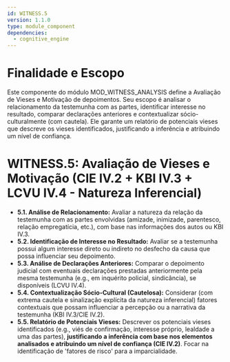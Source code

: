 ```yaml
---
id: WITNESS.5
version: 1.1.0
type: module_component
dependencies:
  - cognitive_engine
---
```


# Finalidade e Escopo

Este componente do módulo MOD_WITNESS_ANALYSIS define a Avaliação de Vieses e Motivação de depoimentos. Seu escopo é analisar o relacionamento da testemunha com as partes, identificar interesse no resultado, comparar declarações anteriores e contextualizar sócio-culturalmente (com cautela). Ele garante um relatório de potenciais vieses que descreve os vieses identificados, justificando a inferência e atribuindo um nível de confiança.

# WITNESS.5: Avaliação de Vieses e Motivação (CIE IV.2 + KBI IV.3 + LCVU IV.4 - Natureza Inferencial)

- **5.1. Análise de Relacionamento:** Avaliar a natureza da relação da testemunha com as partes envolvidas (amizade, inimizade, parentesco, relação empregatícia, etc.), com base nas informações dos autos ou KBI IV.3.
- **5.2. Identificação de Interesse no Resultado:** Avaliar se a testemunha possui algum interesse direto ou indireto no desfecho da causa que possa influenciar seu depoimento.
- **5.3. Análise de Declarações Anteriores:** Comparar o depoimento judicial com eventuais declarações prestadas anteriormente pela mesma testemunha (e.g., em inquérito policial, sindicância), se disponíveis (LCVU IV.4).
- **5.4. Contextualização Sócio-Cultural (Cautelosa):** Considerar (com extrema cautela e sinalização explícita da natureza inferencial) fatores contextuais que possam influenciar a percepção ou a narrativa da testemunha (KBI IV.3/CIE IV.2).
- **5.5. Relatório de Potenciais Vieses:** Descrever os potenciais vieses identificados (e.g., viés de confirmação, interesse próprio, lealdade a uma das partes), **justificando a inferência com base nos elementos analisados e atribuindo um nível de confiança (CIE IV.2)**. Focar na identificação de 'fatores de risco' para a imparcialidade.
